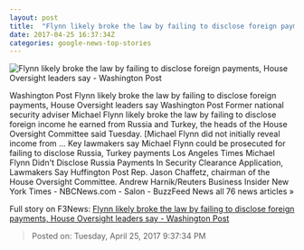 ```yaml
---
layout: post
title:  "Flynn likely broke the law by failing to disclose foreign payments, House Oversight leaders say - Washington Post"
date: 2017-04-25 16:37:34Z
categories: google-news-top-stories
---
```


![Flynn likely broke the law by failing to disclose foreign payments, House Oversight leaders say - Washington Post](https://img.washingtonpost.com/rf/image_1484w/2010-2019/WashingtonPost/2017/04/25/National-Politics/Images/Foreign_Agents_QA_63535-0233c.jpg)

Washington Post Flynn likely broke the law by failing to disclose foreign payments, House Oversight leaders say Washington Post Former national security adviser Michael Flynn likely broke the law by failing to disclose foreign income he earned from Russia and Turkey, the heads of the House Oversight Committee said Tuesday. [Michael Flynn did not initially reveal income from ... Key lawmakers say Michael Flynn could be prosecuted for failing to disclose Russia, Turkey payments Los Angeles Times Michael Flynn Didn't Disclose Russia Payments In Security Clearance Application, Lawmakers Say Huffington Post Rep. Jason Chaffetz, chairman of the House Oversight Committee. Andrew Harnik/Reuters Business Insider New York Times - NBCNews.com - Salon - BuzzFeed News all 76 news articles »


Full story on F3News: [Flynn likely broke the law by failing to disclose foreign payments, House Oversight leaders say - Washington Post](http://www.f3nws.com/n/VjrZpF)

> Posted on: Tuesday, April 25, 2017 9:37:34 PM
